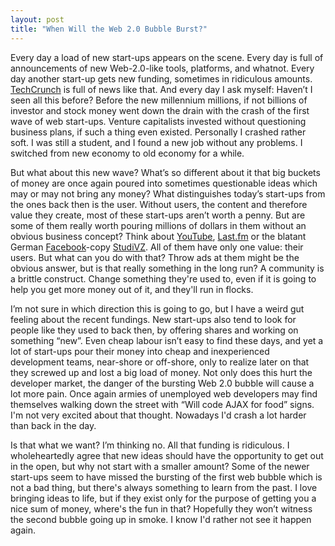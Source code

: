 ```yaml
---
layout: post
title: "When Will the Web 2.0 Bubble Burst?"
---
```

Every day a load of new start-ups appears on the scene. Every day is full of announcements of new Web-2.0-like tools, platforms, and whatnot. Every day another start-up gets new funding, sometimes in ridiculous amounts. [TechCrunch](http://www.techcrunch.com/) is full of news like that. And every day I ask myself: Haven&rsquo;t I seen all this before? Before the new millennium millions, if not billions of investor and stock money went down the drain with the crash of the first wave of web start-ups. Venture capitalists invested without questioning business plans, if such a thing even existed. Personally I crashed rather soft. I was still a student, and I found a new job without any problems. I switched from new economy to old economy for a while.

But what about this new wave? What&rsquo;s so different about it that big buckets of money are once again poured into sometimes questionable ideas which may or may not bring any money? What distinguishes today&rsquo;s start-ups from the ones back then is the user. Without users, the content and therefore value they create, most of these start-ups aren&rsquo;t worth a penny. But are some of them really worth pouring millions of dollars in them without an obvious business concept? Think about [YouTube](http://www.youtube.com/), [Last.fm](http://www.last.fm/) or the blatant German [Facebook](http://www.facebook.com/)-copy [StudiVZ](http://www.studivz.de/). All of them have only one value: their users. But what can you do with that? Throw ads at them might be the obvious answer, but is that really something in the long run? A community is a brittle construct. Change something they're used to, even if it is going to help you get more money out of it, and they'll run in flocks.

I&rsquo;m not sure in which direction this is going to go, but I have a weird gut feeling about the recent fundings. New start-ups also tend to look for people like they used to back then, by offering shares and working on something &ldquo;new&rdquo;. Even cheap labour isn&rsquo;t easy to find these days, and yet a lot of start-ups pour their money into cheap and inexperienced development teams, near-shore or off-shore, only to realize later on that they screwed up and lost a big load of money. Not only does this hurt the developer market, the danger of the bursting Web 2.0 bubble will cause a lot more pain. Once again armies of unemployed web developers may find themselves walking down the street with &ldquo;Will code AJAX for food&rdquo; signs. I'm not very excited about that thought. Nowadays I'd crash a lot harder than back in the day.

Is that what we want? I&rsquo;m thinking no. All that funding is ridiculous. I wholeheartedly agree that new ideas should have the opportunity to get out in the open, but why not start with a smaller amount? Some of the newer start-ups seem to have missed the bursting of the first web bubble which is not a bad thing, but there's always something to learn from the past. I love bringing ideas to life, but if they exist only for the purpose of getting you a nice sum of money, where's the fun in that? Hopefully they won&rsquo;t witness the second bubble going up in smoke. I know I'd rather not see it happen again.